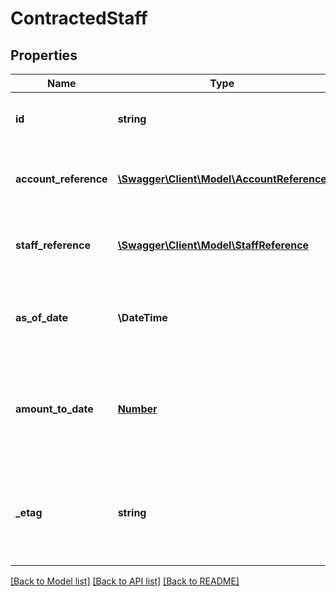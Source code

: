 # ContractedStaff

## Properties
Name | Type | Description | Notes
------------ | ------------- | ------------- | -------------
**id** | **string** | The unique identifier of the resource. | [optional] 
**account_reference** | [**\Swagger\Client\Model\AccountReference**](AccountReference.md) | A reference to the related Account resource. | [optional] 
**staff_reference** | [**\Swagger\Client\Model\StaffReference**](StaffReference.md) | A reference to the related Staff resource. | [optional] 
**as_of_date** | **\\DateTime** | The date of the reported contracted staff element. | [optional] 
**amount_to_date** | [**Number**](Number.md) | Current balance (amount paid to contractor) for account for the fiscal year. | [optional] 
**_etag** | **string** | A unique system-generated value that identifies the version of the resource. | [optional] 

[[Back to Model list]](../README.md#documentation-for-models) [[Back to API list]](../README.md#documentation-for-api-endpoints) [[Back to README]](../README.md)


